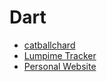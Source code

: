 # Dart
- [catballchard](../works/catballchard.md)
- [Lumpime Tracker](../works/lumpime.md)
- [Personal Website](../works/personal-website.md)
